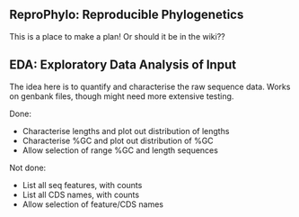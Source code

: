 ## ReproPhylo: Reproducible Phylogenetics
This is a place to make a plan! Or should it be in the wiki??

## EDA: Exploratory Data Analysis of Input
The idea here is to quantify and characterise the raw sequence data.
Works on genbank files, though might need more extensive testing.

Done:
* Characterise lengths and plot out distribution of lengths
* Characterise %GC and plot out distribution of %GC
* Allow selection of range %GC and length sequences

Not done:
* List all seq features, with counts
* List all CDS names, with counts
* Allow selection of feature/CDS names